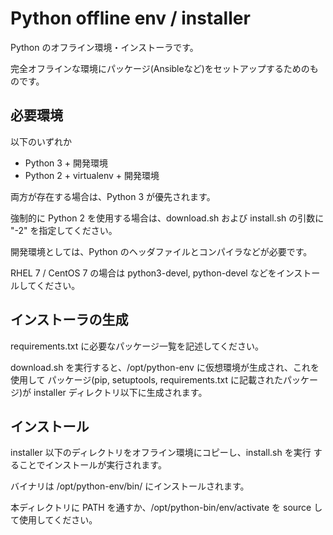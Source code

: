 # Python offline env / installer

Python のオフライン環境・インストーラです。

完全オフラインな環境にパッケージ(Ansibleなど)をセットアップするためのものです。

## 必要環境

以下のいずれか

* Python 3 + 開発環境
* Python 2 + virtualenv + 開発環境

両方が存在する場合は、Python 3 が優先されます。

強制的に Python 2 を使用する場合は、download.sh および install.sh の引数に
"-2" を指定してください。

開発環境としては、Python のヘッダファイルとコンパイラなどが必要です。

RHEL 7 / CentOS 7 の場合は python3-devel, python-devel などをインストールしてください。


## インストーラの生成

requirements.txt に必要なパッケージ一覧を記述してください。

download.sh を実行すると、/opt/python-env に仮想環境が生成され、これを使用して
パッケージ(pip, setuptools, requirements.txt に記載されたパッケージ)が
installer ディレクトリ以下に生成されます。

## インストール

installer 以下のディレクトリをオフライン環境にコピーし、install.sh を実行
することでインストールが実行されます。

バイナリは /opt/python-env/bin/ にインストールされます。

本ディレクトリに PATH を通すか、/opt/python-bin/env/activate を source
して使用してください。



